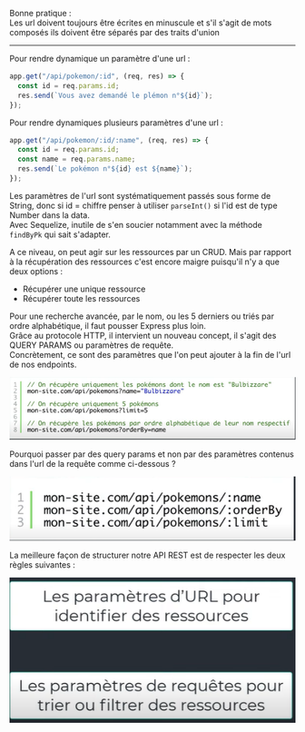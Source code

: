 Bonne pratique :  
Les url doivent toujours être écrites en minuscule et s'il s'agit de mots composés ils doivent être séparés par des traits d'union

---
Pour rendre dynamique un paramètre d'une url :

```js
app.get("/api/pokemon/:id", (req, res) => {
  const id = req.params.id;
  res.send(`Vous avez demandé le plémon n°${id}`);
});
```

Pour rendre dynamiques plusieurs paramètres d'une url :

```js
app.get("/api/pokemon/:id/:name", (req, res) => {
  const id = req.params.id;
  const name = req.params.name;
  res.send(`Le pokémon n°${id} est ${name}`);
});
```
Les paramètres de l'url sont systématiquement passés sous forme de String, donc si id = chiffre penser à utiliser `parseInt()` si l'id est de type Number dans la data.  
Avec Sequelize, inutile de s'en soucier notamment avec la méthode `findByPk` qui sait s'adapter.  

A ce niveau, on peut agir sur les ressources par un CRUD. Mais par rapport à la récupération des ressources c'est encore maigre puisqu'il n'y a que deux options :  
- Récupérer une unique ressource  
- Récupérer toute les ressources  

Pour une recherche avancée, par le nom, ou les 5 derniers ou triés par ordre alphabétique, il faut pousser Express plus loin.  
Grâce au protocole HTTP, il intervient un nouveau concept, il s'agit des QUERY PARAMS ou paramètres de requête.  
Concrètement, ce sont des paramètres que l'on peut ajouter à la fin de l'url de nos endpoints.  

![queryP](/images/queryP.png)

Pourquoi passer par des query params et non par des paramètres contenus dans l'url de la requête comme ci-dessous ?  

![queryUrl](/images/queryUrl.png)


La meilleure façon de structurer notre API REST est de respecter les deux règles suivantes :  

![queryOrparams](/images/queryOrparams.png)